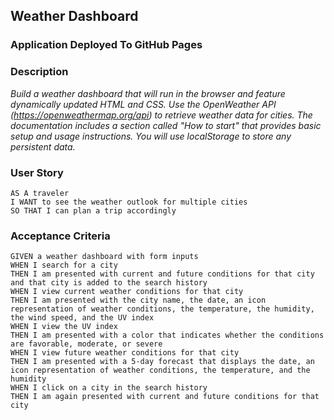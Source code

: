 ## Weather Dashboard

### Application Deployed To GitHub Pages 


### Description 

*Build a weather dashboard that will run in the browser and feature dynamically updated HTML and CSS. Use the OpenWeather API (https://openweathermap.org/api) to retrieve weather data for cities. The documentation includes a section called "How to start" that provides basic setup and usage instructions. You will use localStorage to store any persistent data.*

### User Story 

```text
AS A traveler
I WANT to see the weather outlook for multiple cities
SO THAT I can plan a trip accordingly
```

### Acceptance Criteria

```text
GIVEN a weather dashboard with form inputs
WHEN I search for a city
THEN I am presented with current and future conditions for that city and that city is added to the search history
WHEN I view current weather conditions for that city
THEN I am presented with the city name, the date, an icon representation of weather conditions, the temperature, the humidity, the wind speed, and the UV index
WHEN I view the UV index
THEN I am presented with a color that indicates whether the conditions are favorable, moderate, or severe
WHEN I view future weather conditions for that city
THEN I am presented with a 5-day forecast that displays the date, an icon representation of weather conditions, the temperature, and the humidity
WHEN I click on a city in the search history
THEN I am again presented with current and future conditions for that city
```
